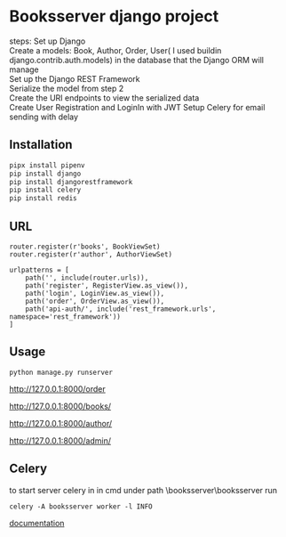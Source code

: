 # Booksserver django project

steps:
Set up Django\
Create a models: Book, Author, Order, User( I used buildin django.contrib.auth.models) in the database that the Django ORM will manage\
Set up the Django REST Framework\
Serialize the model from step 2\
Create the URI endpoints to view the serialized data\
Create User Registration and LoginIn with JWT
Setup Celery for email sending with delay

## Installation


```bash
pipx install pipenv
pip install django
pip install djangorestframework
pip install celery
pip install redis

```

## URL

```router = routers.DefaultRouter()
router.register(r'books', BookViewSet)
router.register(r'author', AuthorViewSet)

urlpatterns = [
    path('', include(router.urls)),
    path('register', RegisterView.as_view()),
    path('login', LoginView.as_view()),
    path('order', OrderView.as_view()),   
    path('api-auth/', include('rest_framework.urls', namespace='rest_framework'))
]
```

## Usage
```
python manage.py runserver
```

http://127.0.0.1:8000/order

http://127.0.0.1:8000/books/

http://127.0.0.1:8000/author/

http://127.0.0.1:8000/admin/

## Celery
to start server celery in in cmd under path \booksserver\booksserver
 run
```
celery -A booksserver worker -l INFO
 ```
[documentation](https://docs.celeryproject.org/en/stable/userguide/testing.html)